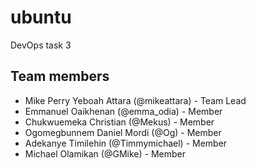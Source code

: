 # ubuntu

DevOps task 3


## Team members

- Mike Perry Yeboah Attara (@mikeattara) - Team Lead
- Emmanuel Oaikhenan (@emma_odia) - Member
- Chukwuemeka Christian (@Mekus)  - Member
- Ogomegbunnem Daniel Mordi (@Og)  - Member
- Adekanye Timilehin (@Timmymichael)  - Member
- Michael Olamikan (@GMike)  - Member

